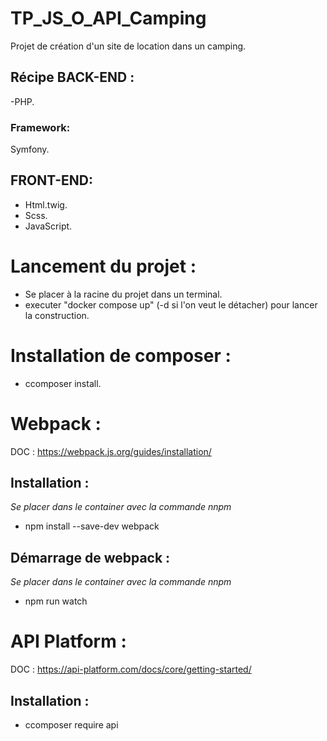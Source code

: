 # TP_JS_O_API_Camping
Projet de création d'un site de location dans un camping.

## Récipe BACK-END :
-PHP.

### Framework:
Symfony.

## FRONT-END:
- Html.twig.
- Scss.
- JavaScript.

# Lancement du projet :

- Se placer à la racine du projet dans un terminal.
- executer "docker compose up" (-d si l'on veut le détacher) pour lancer la construction.

# Installation de composer :
- ccomposer install.

# Webpack :
DOC :
https://webpack.js.org/guides/installation/

## Installation :
*Se placer dans le container avec la commande nnpm*
- npm install --save-dev webpack

## Démarrage de webpack :
*Se placer dans le container avec la commande nnpm*
- npm run watch

# API Platform :
DOC :
https://api-platform.com/docs/core/getting-started/

## Installation :
- ccomposer require api